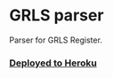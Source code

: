 # GRLS parser

Parser for GRLS Register.

### [Deployed to Heroku](https://grls-parser.herokuapp.com/docs)
